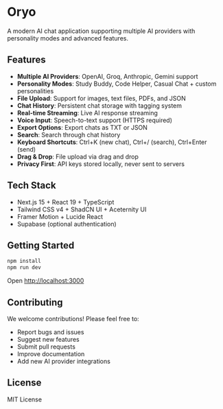 # Oryo

A modern AI chat application supporting multiple AI providers with personality modes and advanced features.

## Features

- **Multiple AI Providers**: OpenAI, Groq, Anthropic, Gemini support
- **Personality Modes**: Study Buddy, Code Helper, Casual Chat + custom personalities
- **File Upload**: Support for images, text files, PDFs, and JSON
- **Chat History**: Persistent chat storage with tagging system
- **Real-time Streaming**: Live AI response streaming
- **Voice Input**: Speech-to-text support (HTTPS required)
- **Export Options**: Export chats as TXT or JSON
- **Search**: Search through chat history
- **Keyboard Shortcuts**: Ctrl+K (new chat), Ctrl+/ (search), Ctrl+Enter (send)
- **Drag & Drop**: File upload via drag and drop
- **Privacy First**: API keys stored locally, never sent to servers

## Tech Stack

- Next.js 15 + React 19 + TypeScript
- Tailwind CSS v4 + ShadCN UI + Aceternity UI
- Framer Motion + Lucide React
- Supabase (optional authentication)

## Getting Started

```bash
npm install
npm run dev
```

Open [http://localhost:3000](http://localhost:3000)

## Contributing

We welcome contributions! Please feel free to:

- Report bugs and issues
- Suggest new features
- Submit pull requests
- Improve documentation
- Add new AI provider integrations

## License

MIT License

